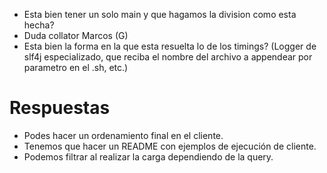 - Esta bien tener un solo main y que hagamos la division como esta hecha?
- Duda collator Marcos (G)
- Esta bien la forma en la que esta resuelta lo de los timings? (Logger de slf4j especializado, que reciba el nombre del archivo a appendear por parametro en el .sh, etc.)

# Respuestas
- Podes hacer un ordenamiento final en el cliente.
- Tenemos que hacer un README con ejemplos de ejecución de cliente.
- Podemos filtrar al realizar la carga dependiendo de la query.